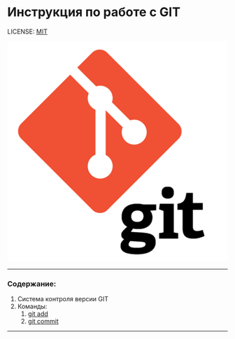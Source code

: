 # Инструкция по работе с GIT

LICENSE: [MIT](./license.md)

![git-logo](./img/git_logo.png)

---

### Содержание:
1. Система контроля версии GIT
2. Команды:
    1. [git add](./commands/add.md)
    2. [git commit](./commands/commit.md)

---